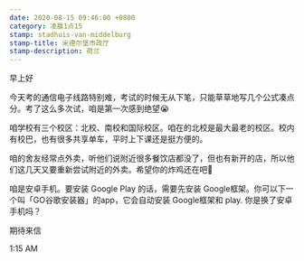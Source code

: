 ```yaml
---
date: 2020-08-15 09:46:00 +0800
category: 凌晨1点15
stamp: stadhuis-van-middelburg
stamp-title: 米德尔堡市政厅
stamp-description: 荷兰
---
```


<p>
早上好

今天考的通信电子线路特别难，考试的时候无从下笔，只能草草地写几个公式凑点分。考了这么多次试，咱是第一次感到绝望😭

咱学校有三个校区：北校、南校和国际校区。咱在的北校是最大最老的校区。校内有校巴，也有很多共享单车，平时上下课还是挺方便的。

咱的舍友经常点外卖，听他们说附近很多餐饮店都没了，但也有新开的店，所以他们这几天又要重新尝试附近的外卖。希望你的炸鸡还在吧🙏

咱是安卓手机。要安装 Google Play 的话，需要先安装 Google框架。你可以下一个叫「GO谷歌安装器」的app，它会自动安装 Google框架和 play. 你是换了安卓手机吗？

期待来信

1:15 AM
</p>
